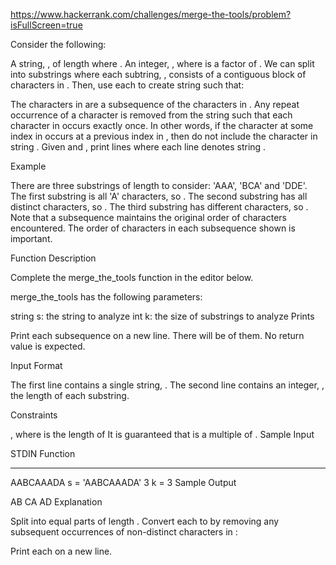 https://www.hackerrank.com/challenges/merge-the-tools/problem?isFullScreen=true

Consider the following:

A string, , of length  where .
An integer, , where  is a factor of .
We can split  into  substrings where each subtring, , consists of a contiguous block of  characters in . Then, use each  to create string  such that:

The characters in  are a subsequence of the characters in .
Any repeat occurrence of a character is removed from the string such that each character in  occurs exactly once. In other words, if the character at some index  in  occurs at a previous index  in , then do not include the character in string .
Given  and , print  lines where each line  denotes string .

Example


There are three substrings of length  to consider: 'AAA', 'BCA' and 'DDE'. The first substring is all 'A' characters, so . The second substring has all distinct characters, so . The third substring has  different characters, so . Note that a subsequence maintains the original order of characters encountered. The order of characters in each subsequence shown is important.

Function Description

Complete the merge_the_tools function in the editor below.

merge_the_tools has the following parameters:

string s: the string to analyze
int k: the size of substrings to analyze
Prints

Print each subsequence on a new line. There will be  of them. No return value is expected.

Input Format

The first line contains a single string, .
The second line contains an integer, , the length of each substring.

Constraints

, where  is the length of 
It is guaranteed that  is a multiple of .
Sample Input

STDIN       Function
-----       --------
AABCAAADA   s = 'AABCAAADA'
3           k = 3
Sample Output

AB
CA
AD
Explanation

Split  into  equal parts of length . Convert each  to  by removing any subsequent occurrences of non-distinct characters in :

Print each  on a new line.
